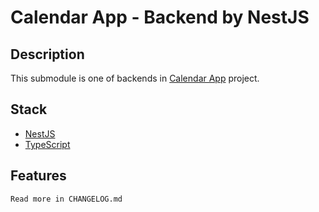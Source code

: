 # Calendar App - Backend by NestJS

## Description

This submodule is one of backends in [Calendar App](https://github.com/tuannn04/calendar-app) project.

## Stack

- [NestJS](https://github.com/nestjs/nest)
- [TypeScript](https://www.typescriptlang.org/)

## Features

```
Read more in CHANGELOG.md
```